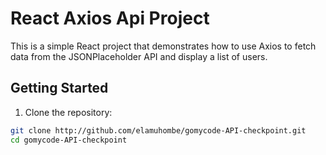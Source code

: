 # React Axios Api Project

This is a simple React project that demonstrates how to use Axios to fetch data from the JSONPlaceholder API and display a list of users.

## Getting Started

1. Clone the repository:

```bash
git clone http://github.com/elamuhombe/gomycode-API-checkpoint.git
cd gomycode-API-checkpoint
